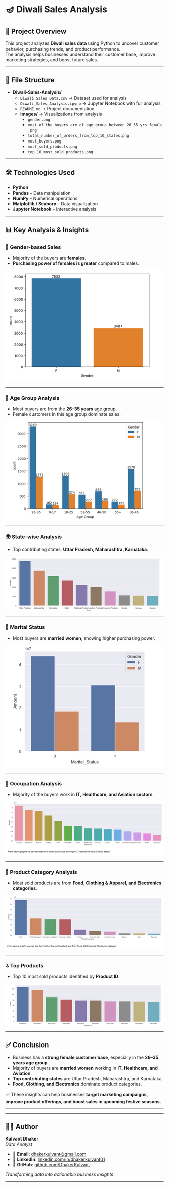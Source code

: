 # 🪔 Diwali Sales Analysis

## 📌 Project Overview  
This project analyzes **Diwali sales data** using Python to uncover customer behavior, purchasing trends, and product performance.  
The analysis helps businesses understand their customer base, improve marketing strategies, and boost future sales.

---

## 📂 File Structure

- **Diwali-Sales-Analysis/**
  - `Diwali Sales Data.csv` → Dataset used for analysis  
  - `Diwali_Sales_Analysis.ipynb` → Jupyter Notebook with full analysis  
  - `README.md` → Project documentation  
  - **images/** → Visualizations from analysis  
    - `gender.png`  
    - `most_of_the_buyers_are_of_age_group_between_26_35_yrs_female.png`  
    - `total_number_of_orders_from_top_10_states.png`  
    - `most_buyers.png`  
    - `most_sold_products.png`  
    - `top_10_most_sold_products.png`




---

## 🛠️ Technologies Used
- **Python**
- **Pandas** – Data manipulation  
- **NumPy** – Numerical operations  
- **Matplotlib / Seaborn** – Data visualization  
- **Jupyter Notebook** – Interactive analysis  

---

## 📊 Key Analysis & Insights  

### 👩 Gender-based Sales  
- Majority of the buyers are **females**.  
- **Purchasing power of females is greater** compared to males.  

![Gender](images/gender.png)

---

### 👥 Age Group Analysis  
- Most buyers are from the **26–35 years** age group.  
- Female customers in this age group dominate sales.  

![Age Group](images/age_group_between_26_35_yrs_female.png)

---

### 🌍 State-wise Analysis  
- Top contributing states: **Uttar Pradesh, Maharashtra, Karnataka**.  

![Top States](images/total_number_of_orders_from_top_10_states.png)

---

### 💍 Marital Status  
- Most buyers are **married women**, showing higher purchasing power.  

![Marital States](images/marital_status.png)

---

### 💼 Occupation Analysis  
- Majority of the buyers work in **IT, Healthcare, and Aviation sectors**.  

![Occupation](images/most_buyers.png)

---

### 🛒 Product Category Analysis  
- Most sold products are from **Food, Clothing & Apparel, and Electronics categories**.  

![Products](images/most_sold_products.png)

---

### 🔝 Top Products  
- Top 10 most sold products identified by **Product ID**.  

![Top Products](images/top_10_most_sold_products.png)

---

## ✅ Conclusion  
- Business has a **strong female customer base**, especially in the **26–35 years age group**.  
- Majority of buyers are **married women** working in **IT, Healthcare, and Aviation**.  
- **Top contributing states** are Uttar Pradesh, Maharashtra, and Karnataka.  
- **Food, Clothing, and Electronics** dominate product categories.  

📈 These insights can help businesses **target marketing campaigns, improve product offerings, and boost sales in upcoming festive seasons.**

---
---

## 👨‍💻 Author

**Kulvant Dhaker**  
*Data Analyst*

- 📧 **Email**: dhakerkulvant@gmail.com
- 💼 **LinkedIn**: [linkedin.com/in/dhakerkulvant01](https://www.linkedin.com/in/dhakerkulvant01)
- 🔗 **GitHub**: [github.com/DhakerKulvant](https://github.com/DhakerKulvant)

*Transforming data into actionable business insights*

---
